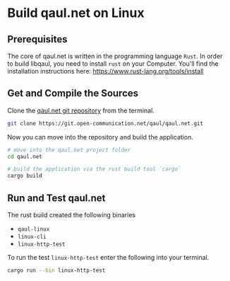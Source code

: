 # Build qaul.net on Linux

## Prerequisites

The core of qaul.net is written in the programming language `Rust`.
In order to build libqaul, you need to install `rust` on your Computer.
You'll find the installation instructions here: 
https://www.rust-lang.org/tools/install


## Get and Compile the Sources

Clone the [qaul.net git repository](https://git.open-communication.net/qaul/qaul.net.git) from the terminal. 

```bash
git clone https://git.open-communication.net/qaul/qaul.net.git
```

Now you can move into the repository and build the application.

```bash
# move into the qaul.net project folder
cd qaul.net

# build the application via the rust build tool `cargo`
cargo build
```


## Run and Test qaul.net

The rust build created the following binaries

* `qaul-linux`
* `linux-cli`
* `linux-http-test`

To run the test `linux-http-test` enter the following into your terminal.

```bash
cargo run --bin linux-http-test
```
